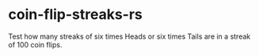 # coin-flip-streaks-rs
Test how many streaks of six times Heads or six times Tails are in a streak of 100 coin flips.

